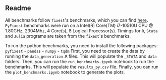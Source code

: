 ## Readme

All benchmarks follow `fixest`'s benchmarks, which you can find [here](https://github.com/lrberge/fixest/tree/master/_BENCHMARK).
`PyFixest` benchmarks were run on a Intel(R) Core(TM) i7-10510U CPU @ 1.80GHz, 2304Mhz, 4 Core(s), 8 Logical Processor(s).
Timings for `R`, `Stata` and `Julia` programs are taken from the `fixest`'s benchmarks.

To run the python benchmarks, you need to install the following packages:
    - `pyfixest`
    - `pandas`
    - `numpy`
    - `tqdm`
First, you need to create the data by running the `data_generation.R` files. This will populate the `_STATA` and `data` folders.
Then, you can run the `run_benchmarks.ipynb` notebook to run the benchmarks. This will populate the `results_py.csv` file.
Finally, you can run the `plot_benchmarks.ipynb` notebook to generate the plots.
